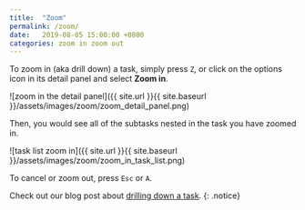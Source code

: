 ```yaml
---
title:  "Zoom"
permalink: /zoom/
date:   2019-08-05 15:00:00 +0800
categories: zoom in zoom out
---
```

To zoom in (aka drill down) a task, simply press `Z`, or click on the options icon in its detail panel and select **Zoom in**.

![zoom in the detail panel]({{ site.url }}{{ site.baseurl }}/assets/images/zoom/zoom_detail_panel.png)

Then, you would see all of the subtasks nested in the task you have zoomed in.

![task list zoom in]({{ site.url }}{{ site.baseurl }}/assets/images/zoom/zoom_in_task_list.png)

To cancel or zoom out, press `Esc` or `A`.

Check out our blog post about [drilling down a task](https://quire.io/blog/p/Drill-Down.html).
{: .notice}